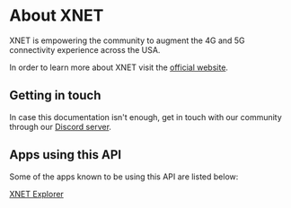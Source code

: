 # About XNET

XNET is empowering the community to augment the 4G and 5G connectivity experience across the USA.

In order to learn more about XNET visit the [official website](https://xnet.company).

## Getting in touch

In case this documentation isn't enough, get in touch with our community through our [Discord server](https://discord.com/invite/3W5vTU8aCn). 

## Apps using this API

Some of the apps known to be using this API are listed below:

[XNET Explorer](https://explorer.xnetmobile.com)

